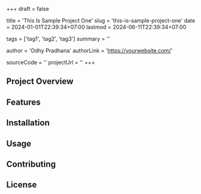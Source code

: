 +++
draft = false

title = 'This Is Sample Project One'
slug = 'this-is-sample-project-one'
date = 2024-01-01T22:39:34+07:00
lastmod = 2024-06-11T22:39:34+07:00

tags = ['tag1', 'tag2', 'tag3']
summary = ''

author = 'Odhy Pradhana'
authorLink = 'https://yourwebsite.com/'

sourceCode = ''
projectUrl = ''
+++

## Project Overview

<!-- Provide an overview of the project -->

## Features

<!-- List and describe the features of the project -->

## Installation

<!-- Provide instructions on how to install and use the project -->

## Usage

<!-- Provide usage examples and instructions -->

## Contributing

<!-- Explain how others can contribute to the project -->

## License

<!-- Include licensing information -->
